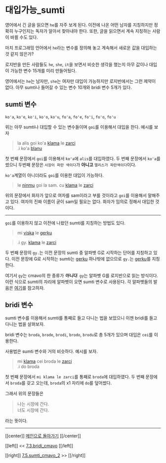 # 대입가능_sumti

영어에서 긴 글을 읽으면 `he`를 자주 보게 된다. 이전에 나온 어떤 남자를 지칭하지만 정확히 누구인지는 독자가 알아서 찾아내야 한다. 또한, 글을 읽으면서 계속 지칭하는 사람이 바뀔 수도 있다.

마치 프로그래밍 언어에서 `he`라는 변수를 정의해 놓고 계속해서 새로운 값을 대입하는 것 같지 않은가?

로지반을 만든 사람들도 `he`, `she`, `it`을 보면서 비슷한 생각을 했는지 아무 값이나 대입이 가능한 변수 15개를 미리 만들어뒀다.

영어에서는 `he`는 남자만, `she`는 여자만 대입이 가능하지만 로지반에서는 그런 제약이 없다. 아무 sumti나 들어갈 수 있는 변수 10개와 bridi 변수 5개가 있다.

## sumti 변수

`ko'a`, `ko'e`, `ko'i`, `ko'o`, `ko'u`, `fo'a`, `fo'e`, `fo'i`, `fo'o`, `fo'u`

위는 아무 sumti나 대입할 수 있는 변수들이며 `goi`를 이용해서 대입을 한다. 예시를 보자

> la alis goi ko'a [klama] le [zarci]\
> .i ko'a [blanu]

첫 번째 문장에서 `goi`를 이용해서 `ko'a`에 `alis`를 대입하였다. 두 번째 문장에서 `ko'a`를 썼으니 두번째 문장은 `시장이 파란 색이다`가 **아니고** `앨리스가 파란색이다`이다.

`ko'a`계열이 아니더라도 `goi`를 이용한 대입이 가능하다.

> le [ninmu] goi la sam. cu [klama] le [zarci]

위의 문장에서 화자가 앞으로 여자를 sam이라고 부를 것이라고 `goi`를 이용해서 말해주고 있다. 여자의 진짜 이름이 굳이 sam일 필요는 없다. 화자가 임의로 정해서 대입한 것이다.

---

`goi`를 이용하지 않고 이전에 나왔던 sumti를 지칭하는 방법도 있다.

> mi [viska] le [gerku]

> .i gy. [klama] le [zarci]

두 번째 문장의 `gy.`는 이전 문장의 sumti 중 알파벳 G로 시작하는 단어를 지칭하고 있다. 이전 문장에 G로 시작하는 sumti는 [gerku] 하나밖에 없으므로 `gy.`는 [gerku]를 지칭한다.

여기서 `gy`는 cmavo의 한 종류가 ***아니다***. `gy`는 알파벳 G를 로지반으로 읽는 방식이다. 이런 식으로 sumti의 자리에 알파벳이 오면 sumti 변수로 사용된다. 각 알파벳들의 발음은 [여기](03_00_문자.html#알파벳)를 참고하자.

## bridi 변수

sumti 변수를 이용해서 sumti를 통째로 들고 다니는 법을 보았으니 이젠 bridi를 들고 다니는 법을 살펴보자.

bridi 변수는 `broda`, `brode`, `brodi`, `brodo`, `brodu`로 총 5개가 있으며 대입은 `cei`를 이용한다.

사용법은 sumti 변수와 거의 비슷하다. 예시를 보자.

> mi [klama] cei broda le [zarci]\
> .i do broda

첫 번째 문장에서 `mi klama le zarci`를 통째로 `broda`에 대입하였다. 두 번째 문장에서 `broda`를 갖고 오는데, `broda`의 x1 자리에 `do`를 덮어썼다.

그래서 위의 문장들은

> 나는 시장에 간다.\
> 너도 시장에 간다.

라는 뜻이다.

---

[[center]]
[메인으로 돌아가기](index.html)
[[/center]]

[[left]]
<< [7.3.bridi_cmavo](07_03_bridi_cmavo.html)
[[/left]]

[[right]]
[7.5.sumti_cmavo_2](07_05_sumti_cmavo_2.html) >>
[[/right]]

[klama]: gismu.html#klama
[zarci]: gismu.html#zarci
[gerku]: gismu.html#gerku
[viska]: gismu.html#viska
[blanu]: gismu.html#blanu
[ninmu]: gismu.html#ninmu
